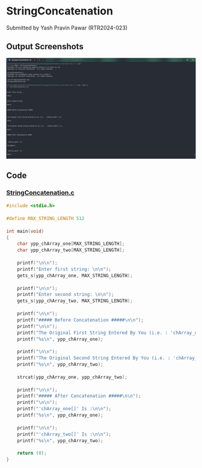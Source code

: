 # StringConcatenation

Submitted by Yash Pravin Pawar (RTR2024-023)

## Output Screenshots
![output.png](./02-Screenshots/output.png)

## Code
### [StringConcatenation.c](./01-Code/StringConcatenation.c)
```c
#include <stdio.h>

#define MAX_STRING_LENGTH 512

int main(void)
{
    char ypp_chArray_one[MAX_STRING_LENGTH];
    char ypp_chArray_two[MAX_STRING_LENGTH];

    printf("\n\n");
    printf("Enter first string: \n\n");
    gets_s(ypp_chArray_one, MAX_STRING_LENGTH);

    printf("\n\n");
    printf("Enter second string: \n\n");
    gets_s(ypp_chArray_two, MAX_STRING_LENGTH);

    printf("\n\n");
    printf("##### Before Concatenation #####\n\n");
    printf("\n\n");
    printf("The Original First String Entered By You (i.e. : 'chArray_one[]') Is :\n\n");
    printf("%s\n", ypp_chArray_one);

    printf("\n\n");
    printf("The Original Second String Entered By You (i.e. : 'chArray_two[]') Is :\n\n");
    printf("%s\n", ypp_chArray_two);

    strcat(ypp_chArray_one, ypp_chArray_two);

    printf("\n\n");
    printf("##### After Concatenation #####\n\n");
    printf("\n\n");
    printf("'chArray_one[]' Is :\n\n");
    printf("%s\n", ypp_chArray_one);

    printf("\n\n");
    printf("'chArray_two[]' Is :\n\n");
    printf("%s\n", ypp_chArray_two);

    return (0);
}

```
